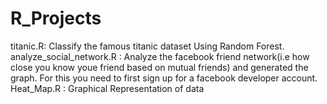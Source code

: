 R_Projects
==========
titanic.R: Classify the famous titanic dataset Using Random Forest.
analyze_social_network.R : Analyze the facebook friend network(i.e how close you know youe friend based on mutual friends) and generated the graph.
For this you need to first sign up for a facebook developer account.
Heat_Map.R : Graphical Representation of data
